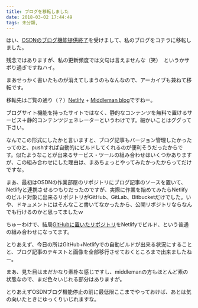 ```yaml
---
title: ブログを移転しました
date: 2018-03-02 17:44:49
tags: 未分類, 
---
```


はい、<a href="https://osdn.net/projects/sourceforge/news/25657" target="_blank">OSDNのブログ機能提供終了</a>を受けまして、私のブログをコチラに移転しました。

残念ではありますが、私の更新頻度では文句は言えませんな（笑）　というかサボり過ぎですねハイ。

まあせっかく書いたものが消えてしまうのもなんなので、アーカイブも兼ねて移転です。

移転先はご覧の通り（？）<a href="https://www.netlify.com" target="_blank" title="Netlify">Netlify</a> + <a href="https://middlemanapp.com/jp/basics/blogging/" target="_blank" title="Middleman: ブログ機能">Middleman blog</a>ですねー。

ブログサイト機能を持ったサイトではなく、静的なコンテンツを無料で置けるサービス＋静的コンテンツジェネレーターというわけです。細かいことはググって下さい。

なんでこの形式にしたかと言いますと、ブログ記事もバージョン管理したかったってのと、pushすれば自動的にビルドしてくれるのが便利そうだったからです。似たようなことが出来るサービス・ツールの組み合わせはいくつかありますが、この組み合わせにした理由は、まあちょっとやってみたかったからってだけですな。

まあ、最初はOSDNの作業部屋のリポジトリにブログ記事のソースを置いて、Netlifyと連携させるつもりだったのですが、実際に作業を始めてみたらNetlifyのビルド対象に出来るリポジトリがGitHub、GitLab、Bitbucketだけでした。いや、ドキュメントにはそんなこと書いてなかったから、公開リポジトリならなんでも行けるのかと思ってましたｗ

ちゅーわけで、結局<a href="https://github.com/ornse01/ornse01_blog" target="_blank" title="GitHub:ornse01/ornse01_blog">GitHubに置いたリポジトリ</a>をNetlifyでビルド、という普通の組み合わせになってます。

とりあえず、今日の所はGitHub+Netlifyでの自動ビルドが出来る状況にすることと、ブログ記事のテキストと画像を全部移行させておくところまで出来ましたねー。

まあ、見た目はまだかなり素朴な感じですし、middlemanの方もほとんど素の状態なので、まだ色々いじれる部分はありますが。

とりあえずOSDNブログ機能停止の前に最低限ここまでやっておけば、あとは気の向いたときにゆっくりいじれますな。
